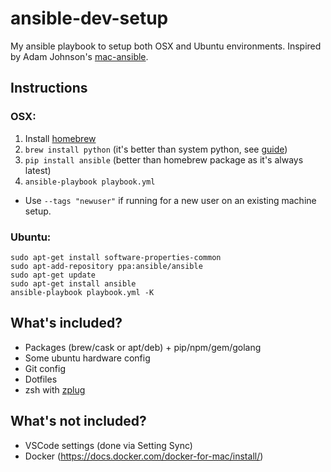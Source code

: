 # ansible-dev-setup

My ansible playbook to setup both OSX and Ubuntu environments.
Inspired by Adam Johnson's [mac-ansible](https://github.com/adamchainz/mac-ansible).


## Instructions

### OSX:

1. Install [homebrew](https://brew.sh)
2. `brew install python` (it's better than system python, see [guide](https://github.com/Homebrew/homebrew/blob/master/share/doc/homebrew/Homebrew-and-Python.md))
3. `pip install ansible` (better than homebrew package as it's always latest)
4. `ansible-playbook playbook.yml`

- Use `--tags "newuser"` if running for a new user on an existing machine setup.

### Ubuntu:

```
sudo apt-get install software-properties-common
sudo apt-add-repository ppa:ansible/ansible
sudo apt-get update
sudo apt-get install ansible
ansible-playbook playbook.yml -K
```

## What's included?

- Packages (brew/cask or apt/deb) + pip/npm/gem/golang
- Some ubuntu hardware config
- Git config
- Dotfiles
- zsh with [zplug](https://github.com/zplug/zplug)


## What's not included?

- VSCode settings (done via Setting Sync)
- Docker (https://docs.docker.com/docker-for-mac/install/)
